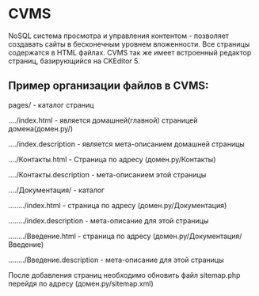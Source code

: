 # CVMS
NoSQL система просмотра и управления контентом - позволяет создавать сайты в бесконечным уровнем вложенности. Все страницы содержатся в HTML файлах. CVMS так же имеет встроенный редактор страниц, базирующийся на CKEditor 5.

## Пример организации файлов в CVMS:
pages/ - каталог страниц

..../index.html - является домашней(главной) страницей домена(домен.ру/)

..../index.description - является мета-описанием домашней страницы

..../Контакты.html - Страница по адресу (домен.ру/Контакты)

..../Контакты.description - мета-описанием этой страницы

..../Документация/ - каталог

......../index.html - страница по адресу (домен.ру/Документация)

......../index.description - мета-описание для этой страницы

......../Введение.html - страница по адресу (домен.ру/Документация/Введение)

......../Введение.description - мета-описание для этой страницы


После добавления страниц необходимо обновить файл sitemap.php перейдя по адресу (домен.ру/sitemap.xml)
